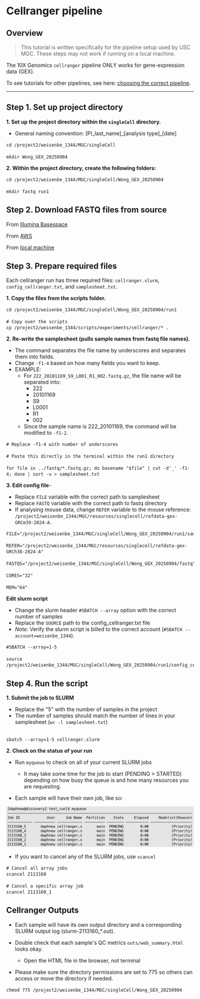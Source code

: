 # Cellranger pipeline

## Overview

>This tutorial is written specifically for the pipeline setup used by USC MGC. These steps may not work if running on a local machine.

The 10X Genomics `cellranger` pipeline ONLY works for gene-expression data (GEX). 

To see tutorials for other pipelines, see here: [choosing the correct pipeline](../README.md#pipeline-tutorials).


---

## Step 1. Set up project directory

**1. Set up the project directory within the `singleCell` directory.**

- General naming convention: [PI_last_name]\_[analysis type]_[date]

```
cd /project2/weisenbe_1344/MGC/singleCell

mkdir Wong_GEX_20250904
```

**2. Within the project directory, create the following folders:**

```
cd /project2/weisenbe_1344/MGC/singleCell/Wong_GEX_20250904

mkdir fastq run1
```

## Step 2. Download FASTQ files from source

From [Illumina Basespace](../other_tutorials/file_transfers.md#basespace-overview)

From [AWS]()

From [local machine]()


## Step 3. Prepare required files

Each cellranger run has three required files: `cellranger.slurm`, `config_cellranger.txt`, and `samplesheet.txt`.

**1. Copy the files from the scripts folder.**

```
cd /project2/weisenbe_1344/MGC/singleCell/Wong_GEX_20250904/run1

# Copy over the scripts
cp /project2/weisenbe_1344/scripts/experiments/cellranger/* .
```

**2. Re-write the samplesheet (pulls sample names from fastq file names).**
- The command separates the file name by underscores and separates them into fields. 
- Change `-f1-4` based on how many fields you want to keep. 
- EXAMPLE:
   - For `222_20101169_S9_L001_R1_002.fastq.gz`, the file name will be separated into:
     - 222
     - 20101169
     - S9
     - L0001
     - R1
     - 002
    - Since the sample name is 222_20101169, the command will be modified to `-f1-2`.
```
# Replace -f1-4 with number of underscores

# Paste this directly in the terminal within the run1 directory

for file in ../fastq/*.fastq.gz; do basename "$file" | cut -d'_' -f1-4; done | sort -u > samplesheet.txt
```

**3. Edit config file**- 
- Replace `FILE` variable with the correct path to samplesheet
- Replace `FASTQ` variable with the correct path to fastq directory
- If analysing mouse data, change `REFER` variable to the mouse reference: `/project2/weisenbe_1344/MGC/resources/singlecell/refdata-gex-GRCm39-2024-A`. 
```
FILE="/project2/weisenbe_1344/MGC/singleCell/Wong_GEX_20250904/run1/samplesheet.txt"

REFER="/project2/weisenbe_1344/MGC/resources/singlecell/refdata-gex-GRCh38-2024-A"

FASTQS="/project2/weisenbe_1344/MGC/singleCell/Wong_GEX_20250904/fastq"

CORES="32"

MEM="64"
```

**Edit slurm script**
- Change the slurm header `#SBATCH --array` option with the correct number of samples
- Replace the `SOURCE` path to the config_cellranger.txt file 
- _Note_: Verify the slurm script is billed to the correct account (`#SBATCH --account=weisenbe_1344`).

```
#SBATCH --array=1-5

source /project2/weisenbe_1344/MGC/singleCell/Wong_GEX_20250904/run1/config_cellranger.txt
```

## Step 4. Run the script
**1. Submit the job to SLURM**
- Replace the "5" with the number of samples in the project
- The number of samples should match the number of lines in your samplesheet (`wc -l samplesheet.txt`)

```

sbatch --array=1-5 cellranger.slurm
```
**2. Check on the status of your run**
- Run `myqueue` to check on all of your current SLURM jobs
  - It may take some time for the job to start (PENDING > STARTED) depending on how busy the queue is and how many resources you are requesting.

- Each sample will have their own job, like so:


![](../images/cellranger_queue.png)
- If you want to cancel any of the SLURM jobs, use `scancel`

```
# Cancel all array jobs
scancel 2113160

# Cancel a specific array job
scancel 2113160_1
```

## Cellranger Outputs
- Each sample will have its own output directory and a corresponding SLURM output log (slurm-2113160_*.out).

- Double check that each sample's QC metrics `outs/web_summary.html` looks okay.
  - Open the HTML file in the browser, not terminal

- Please make sure the directory permissions are set to 775 so others can access or move the directory if needed.
```
chmod 775 /project2/weisenbe_1344/MGC/singleCell/Wong_GEX_20250904
```
